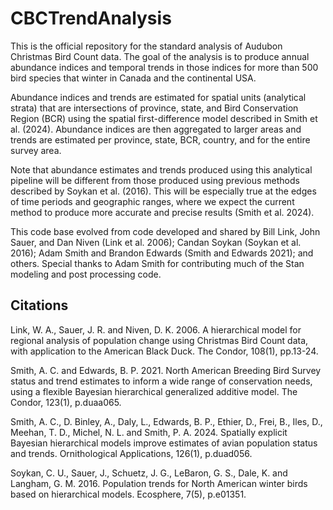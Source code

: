 # CBCTrendAnalysis
This is the official repository for the standard analysis of Audubon Christmas Bird Count data. The goal of the analysis is to produce annual abundance indices and temporal trends in those indices for more than 500 bird species that winter in Canada and the continental USA.

Abundance indices and trends are estimated for spatial units (analytical strata) that are intersections of province, state, and Bird Conservation Region (BCR) using the spatial first-difference model described in Smith et al. (2024). Abundance indices are then aggregated to larger areas and trends are estimated per province, state, BCR, country, and for the entire survey area. 

Note that abundance estimates and trends produced using this analytical pipeline will be different from those produced using previous methods described by Soykan et al. (2016). This will be especially true at the edges of time periods and geographic ranges, where we expect the current method to produce more accurate and precise results (Smith et al. 2024).

This code base evolved from code developed and shared by Bill Link, John Sauer, and Dan Niven (Link et al. 2006); Candan Soykan (Soykan et al. 2016); Adam Smith and Brandon Edwards (Smith and Edwards 2021); and others. Special thanks to Adam Smith for contributing much of the Stan modeling and post processing code.

## Citations

Link, W. A., Sauer, J. R. and Niven, D. K. 2006. A hierarchical model for regional analysis of population change using Christmas Bird Count data, with application to the American Black Duck. The Condor, 108(1), pp.13-24.

Smith, A. C. and Edwards, B. P. 2021. North American Breeding Bird Survey status and trend estimates to inform a wide range of conservation needs, using a flexible Bayesian hierarchical generalized additive model. The Condor, 123(1), p.duaa065.

Smith, A. C., D. Binley, A., Daly, L., Edwards, B. P., Ethier, D., Frei, B., Iles, D., Meehan, T. D., Michel, N. L. and Smith, P. A. 2024. Spatially explicit Bayesian hierarchical models improve estimates of avian population status and trends. Ornithological Applications, 126(1), p.duad056.

Soykan, C. U., Sauer, J., Schuetz, J. G., LeBaron, G. S., Dale, K. and Langham, G. M. 2016. Population trends for North American winter birds based on hierarchical models. Ecosphere, 7(5), p.e01351.
